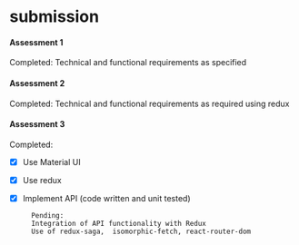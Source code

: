 # submission

#### Assessment 1		
Completed: Technical and functional requirements as specified

#### Assessment 2		
Completed: Technical and functional requirements as required using redux

#### Assessment 3		
Completed:
- [x] Use Material UI
- [x] Use redux
- [x] Implement API (code written and unit tested)
		
		Pending:
		Integration of API functionality with Redux
		Use of redux-saga,  isomorphic-fetch, react-router-dom
